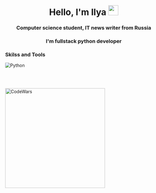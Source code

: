 <h1 align="center">Hello, I'm Ilya</a> 
<img src="https://github.com/blackcater/blackcater/raw/main/images/Hi.gif" height="32"/></h1>
<h3 align="center">Computer science student, IT news writer from Russia</h3>

<h3 align="center">I'm fullstack python developer</h3>

### Skilss and Tools

![Python](https://img.shields.io/badge/-Python-3A3845?style=flat-square&logo=python&logoColor=F7F5F2)

<!-- ![Html](https://img.shields.io/badge/-Python-3A3845?style=flat-square&logo=python&logoColor=F7F5F2)
![Css](https://img.shields.io/badge/-Python-3A3845?style=flat-square&logo=python&logoColor=F7F5F2)
![Javascript](https://img.shields.io/badge/-Python-3A3845?style=flat-square&logo=python&logoColor=F7F5F2) -->

<br />
<br />
<br />

<img align="left" alt="CodeWars" width="320px" src="https://www.codewars.com/users/ilyazm/badges/large" />
